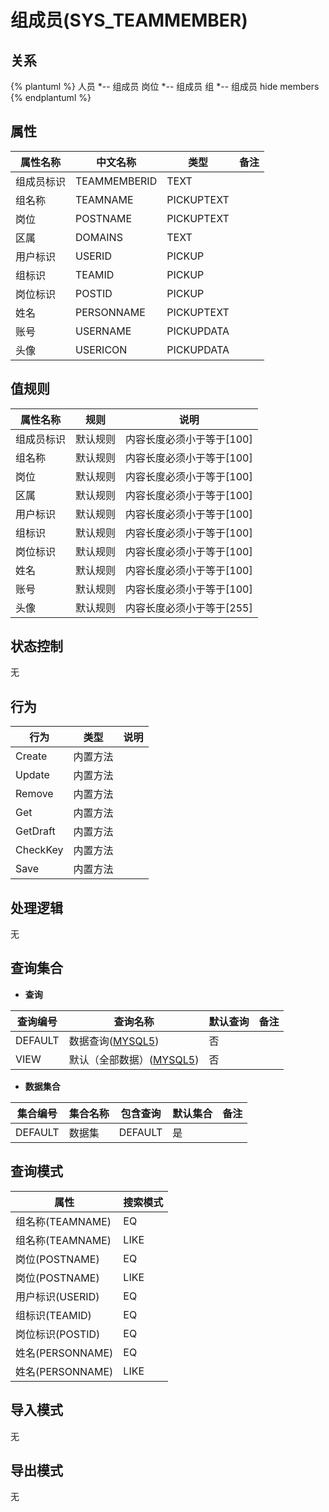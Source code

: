 # 组成员(SYS_TEAMMEMBER)

  

## 关系
{% plantuml %}
人员 *-- 组成员 
岗位 *-- 组成员 
组 *-- 组成员 
hide members
{% endplantuml %}

## 属性

| 属性名称        |    中文名称    | 类型     |  备注  |
| --------   |------------| -----   |  -------- | 
|组成员标识|TEAMMEMBERID|TEXT|&nbsp;|
|组名称|TEAMNAME|PICKUPTEXT|&nbsp;|
|岗位|POSTNAME|PICKUPTEXT|&nbsp;|
|区属|DOMAINS|TEXT|&nbsp;|
|用户标识|USERID|PICKUP|&nbsp;|
|组标识|TEAMID|PICKUP|&nbsp;|
|岗位标识|POSTID|PICKUP|&nbsp;|
|姓名|PERSONNAME|PICKUPTEXT|&nbsp;|
|账号|USERNAME|PICKUPDATA|&nbsp;|
|头像|USERICON|PICKUPDATA|&nbsp;|

## 值规则
| 属性名称    | 规则    |  说明  |
| --------   |------------| ----- | 
|组成员标识|默认规则|内容长度必须小于等于[100]|
|组名称|默认规则|内容长度必须小于等于[100]|
|岗位|默认规则|内容长度必须小于等于[100]|
|区属|默认规则|内容长度必须小于等于[100]|
|用户标识|默认规则|内容长度必须小于等于[100]|
|组标识|默认规则|内容长度必须小于等于[100]|
|岗位标识|默认规则|内容长度必须小于等于[100]|
|姓名|默认规则|内容长度必须小于等于[100]|
|账号|默认规则|内容长度必须小于等于[100]|
|头像|默认规则|内容长度必须小于等于[255]|

## 状态控制

无


## 行为
| 行为    | 类型    |  说明  |
| --------   |------------| ----- | 
|Create|内置方法|&nbsp;|
|Update|内置方法|&nbsp;|
|Remove|内置方法|&nbsp;|
|Get|内置方法|&nbsp;|
|GetDraft|内置方法|&nbsp;|
|CheckKey|内置方法|&nbsp;|
|Save|内置方法|&nbsp;|

## 处理逻辑
无

## 查询集合

* **查询**

| 查询编号 | 查询名称       | 默认查询 |   备注|
| --------  | --------   | --------   | ----- |
|DEFAULT|数据查询([MYSQL5](../../appendix/query_MYSQL5.md#SysTeamMember_Default))|否|&nbsp;|
|VIEW|默认（全部数据）([MYSQL5](../../appendix/query_MYSQL5.md#SysTeamMember_View))|否|&nbsp;|

* **数据集合**

| 集合编号 | 集合名称   |  包含查询  | 默认集合 |   备注|
| --------  | --------   | -------- | --------   | ----- |
|DEFAULT|数据集|DEFAULT|是|&nbsp;|

## 查询模式
| 属性      |    搜索模式     |
| --------   |------------|
|组名称(TEAMNAME)|EQ|
|组名称(TEAMNAME)|LIKE|
|岗位(POSTNAME)|EQ|
|岗位(POSTNAME)|LIKE|
|用户标识(USERID)|EQ|
|组标识(TEAMID)|EQ|
|岗位标识(POSTID)|EQ|
|姓名(PERSONNAME)|EQ|
|姓名(PERSONNAME)|LIKE|

## 导入模式
无


## 导出模式
无
